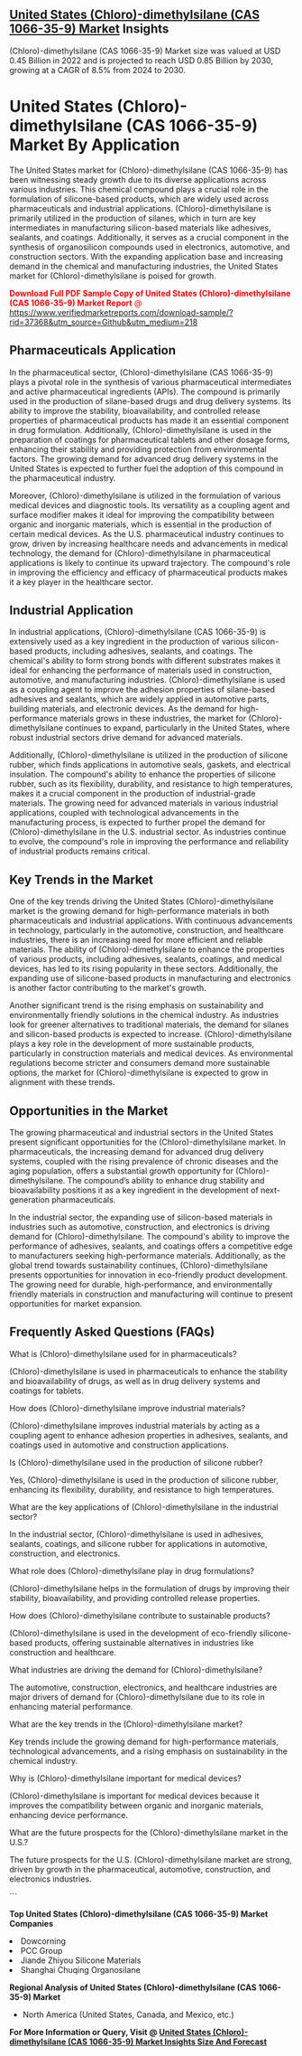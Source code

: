 <h2><a href="https://www.verifiedmarketreports.com/download-sample/?rid=37368&amp;utm_source=Github&amp;utm_medium=218" target="_blank">United States (Chloro)-dimethylsilane (CAS 1066-35-9) Market</a> Insights</h2><p>(Chloro)-dimethylsilane (CAS 1066-35-9) Market size was valued at USD 0.45 Billion in 2022 and is projected to reach USD 0.85 Billion by 2030, growing at a CAGR of 8.5% from 2024 to 2030.</p><p> <h1>United States (Chloro)-dimethylsilane (CAS 1066-35-9) Market By Application</h1> <p>The United States market for (Chloro)-dimethylsilane (CAS 1066-35-9) has been witnessing steady growth due to its diverse applications across various industries. This chemical compound plays a crucial role in the formulation of silicone-based products, which are widely used across pharmaceuticals and industrial applications. (Chloro)-dimethylsilane is primarily utilized in the production of silanes, which in turn are key intermediates in manufacturing silicon-based materials like adhesives, sealants, and coatings. Additionally, it serves as a crucial component in the synthesis of organosilicon compounds used in electronics, automotive, and construction sectors. With the expanding application base and increasing demand in the chemical and manufacturing industries, the United States market for (Chloro)-dimethylsilane is poised for growth. <p><span class=""><span style="color: #ff0000;"><strong>Download Full PDF Sample Copy of United States (Chloro)-dimethylsilane (CAS 1066-35-9) Market Report</strong> @ </span><a href="https://www.verifiedmarketreports.com/download-sample/?rid=37368&amp;utm_source=Github&amp;utm_medium=218" target="_blank">https://www.verifiedmarketreports.com/download-sample/?rid=37368&amp;utm_source=Github&amp;utm_medium=218</a></span></p></p> <h2>Pharmaceuticals Application</h2> <p>In the pharmaceutical sector, (Chloro)-dimethylsilane (CAS 1066-35-9) plays a pivotal role in the synthesis of various pharmaceutical intermediates and active pharmaceutical ingredients (APIs). The compound is primarily used in the production of silane-based drugs and drug delivery systems. Its ability to improve the stability, bioavailability, and controlled release properties of pharmaceutical products has made it an essential component in drug formulation. Additionally, (Chloro)-dimethylsilane is used in the preparation of coatings for pharmaceutical tablets and other dosage forms, enhancing their stability and providing protection from environmental factors. The growing demand for advanced drug delivery systems in the United States is expected to further fuel the adoption of this compound in the pharmaceutical industry.</p> <p>Moreover, (Chloro)-dimethylsilane is utilized in the formulation of various medical devices and diagnostic tools. Its versatility as a coupling agent and surface modifier makes it ideal for improving the compatibility between organic and inorganic materials, which is essential in the production of certain medical devices. As the U.S. pharmaceutical industry continues to grow, driven by increasing healthcare needs and advancements in medical technology, the demand for (Chloro)-dimethylsilane in pharmaceutical applications is likely to continue its upward trajectory. The compound's role in improving the efficiency and efficacy of pharmaceutical products makes it a key player in the healthcare sector.</p> <h2>Industrial Application</h2> <p>In industrial applications, (Chloro)-dimethylsilane (CAS 1066-35-9) is extensively used as a key ingredient in the production of various silicon-based products, including adhesives, sealants, and coatings. The chemical's ability to form strong bonds with different substrates makes it ideal for enhancing the performance of materials used in construction, automotive, and manufacturing industries. (Chloro)-dimethylsilane is used as a coupling agent to improve the adhesion properties of silane-based adhesives and sealants, which are widely applied in automotive parts, building materials, and electronic devices. As the demand for high-performance materials grows in these industries, the market for (Chloro)-dimethylsilane continues to expand, particularly in the United States, where robust industrial sectors drive demand for advanced materials.</p> <p>Additionally, (Chloro)-dimethylsilane is utilized in the production of silicone rubber, which finds applications in automotive seals, gaskets, and electrical insulation. The compound's ability to enhance the properties of silicone rubber, such as its flexibility, durability, and resistance to high temperatures, makes it a crucial component in the production of industrial-grade materials. The growing need for advanced materials in various industrial applications, coupled with technological advancements in the manufacturing process, is expected to further propel the demand for (Chloro)-dimethylsilane in the U.S. industrial sector. As industries continue to evolve, the compound's role in improving the performance and reliability of industrial products remains critical.</p> <h2>Key Trends in the Market</h2> <p>One of the key trends driving the United States (Chloro)-dimethylsilane market is the growing demand for high-performance materials in both pharmaceuticals and industrial applications. With continuous advancements in technology, particularly in the automotive, construction, and healthcare industries, there is an increasing need for more efficient and reliable materials. The ability of (Chloro)-dimethylsilane to enhance the properties of various products, including adhesives, sealants, coatings, and medical devices, has led to its rising popularity in these sectors. Additionally, the expanding use of silicone-based products in manufacturing and electronics is another factor contributing to the market's growth.</p> <p>Another significant trend is the rising emphasis on sustainability and environmentally friendly solutions in the chemical industry. As industries look for greener alternatives to traditional materials, the demand for silanes and silicon-based products is expected to increase. (Chloro)-dimethylsilane plays a key role in the development of more sustainable products, particularly in construction materials and medical devices. As environmental regulations become stricter and consumers demand more sustainable options, the market for (Chloro)-dimethylsilane is expected to grow in alignment with these trends.</p> <h2>Opportunities in the Market</h2> <p>The growing pharmaceutical and industrial sectors in the United States present significant opportunities for the (Chloro)-dimethylsilane market. In pharmaceuticals, the increasing demand for advanced drug delivery systems, coupled with the rising prevalence of chronic diseases and the aging population, offers a substantial growth opportunity for (Chloro)-dimethylsilane. The compound’s ability to enhance drug stability and bioavailability positions it as a key ingredient in the development of next-generation pharmaceuticals.</p> <p>In the industrial sector, the expanding use of silicon-based materials in industries such as automotive, construction, and electronics is driving demand for (Chloro)-dimethylsilane. The compound's ability to improve the performance of adhesives, sealants, and coatings offers a competitive edge to manufacturers seeking high-performance materials. Additionally, as the global trend towards sustainability continues, (Chloro)-dimethylsilane presents opportunities for innovation in eco-friendly product development. The growing need for durable, high-performance, and environmentally friendly materials in construction and manufacturing will continue to present opportunities for market expansion.</p> <h2>Frequently Asked Questions (FAQs)</h2> <p>What is (Chloro)-dimethylsilane used for in pharmaceuticals?</p> <p>(Chloro)-dimethylsilane is used in pharmaceuticals to enhance the stability and bioavailability of drugs, as well as in drug delivery systems and coatings for tablets.</p> <p>How does (Chloro)-dimethylsilane improve industrial materials?</p> <p>(Chloro)-dimethylsilane improves industrial materials by acting as a coupling agent to enhance adhesion properties in adhesives, sealants, and coatings used in automotive and construction applications.</p> <p>Is (Chloro)-dimethylsilane used in the production of silicone rubber?</p> <p>Yes, (Chloro)-dimethylsilane is used in the production of silicone rubber, enhancing its flexibility, durability, and resistance to high temperatures.</p> <p>What are the key applications of (Chloro)-dimethylsilane in the industrial sector?</p> <p>In the industrial sector, (Chloro)-dimethylsilane is used in adhesives, sealants, coatings, and silicone rubber for applications in automotive, construction, and electronics.</p> <p>What role does (Chloro)-dimethylsilane play in drug formulations?</p> <p>(Chloro)-dimethylsilane helps in the formulation of drugs by improving their stability, bioavailability, and providing controlled release properties.</p> <p>How does (Chloro)-dimethylsilane contribute to sustainable products?</p> <p>(Chloro)-dimethylsilane is used in the development of eco-friendly silicone-based products, offering sustainable alternatives in industries like construction and healthcare.</p> <p>What industries are driving the demand for (Chloro)-dimethylsilane?</p> <p>The automotive, construction, electronics, and healthcare industries are major drivers of demand for (Chloro)-dimethylsilane due to its role in enhancing material performance.</p> <p>What are the key trends in the (Chloro)-dimethylsilane market?</p> <p>Key trends include the growing demand for high-performance materials, technological advancements, and a rising emphasis on sustainability in the chemical industry.</p> <p>Why is (Chloro)-dimethylsilane important for medical devices?</p> <p>(Chloro)-dimethylsilane is important for medical devices because it improves the compatibility between organic and inorganic materials, enhancing device performance.</p> <p>What are the future prospects for the (Chloro)-dimethylsilane market in the U.S.?</p> <p>The future prospects for the U.S. (Chloro)-dimethylsilane market are strong, driven by growth in the pharmaceutical, automotive, construction, and electronics industries.</p> ```</p><p><strong>Top United States (Chloro)-dimethylsilane (CAS 1066-35-9) Market Companies</strong></p><div data-test-id=""><p><li>Dowcorning</li><li> PCC Group</li><li> Jiande Zhiyou Silicone Materials</li><li> Shanghai Chuqing Organosilane</li></p><div><strong>Regional Analysis of&nbsp;United States (Chloro)-dimethylsilane (CAS 1066-35-9) Market</strong></div><ul><li dir="ltr"><p dir="ltr">North America&nbsp;(United States, Canada, and Mexico, etc.)</p></li></ul><p><strong>For More Information or Query, Visit @&nbsp;</strong><strong><a href="https://www.verifiedmarketreports.com/product/global-chloro-dimethylsilane-cas-1066-35-9-market-2019-by-manufacturers-regions-type-and-application-forecast-to-2024/?utm_source=Github&amp;utm_medium=218" target="_blank">United States (Chloro)-dimethylsilane (CAS 1066-35-9) Market Insights Size And Forecast</a></strong></p></div>
